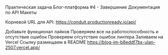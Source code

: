 Практическая задача
Блог-платформа #4 - Завершение
Документация по API
Макеты

Корневой URL для API: https://conduit.productionready.io/api/

Добавьте функционал лайков
Проверяем все на работоспособность и отсутствие ошибок
Проверяем отсутствие ошибок линтера
Заливаем на Vercel
Ссылку размещаем в README
https://blog-jm-b8eddf7bx-ulan-2507.vercel.app/
